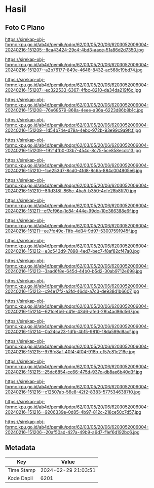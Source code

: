 # Hasil

## Foto C Plano

https://sirekap-obj-formc.kpu.go.id/ab4d/pemilu/pdpr/62/03/05/20/06/6203052006004-20240216-151205--8ca43424-29c4-4bd3-aace-51a86d2d7350.jpg

https://sirekap-obj-formc.kpu.go.id/ab4d/pemilu/pdpr/62/03/05/20/06/6203052006004-20240216-151207--a2b76177-849e-4648-8432-ac568c19bd74.jpg

https://sirekap-obj-formc.kpu.go.id/ab4d/pemilu/pdpr/62/03/05/20/06/6203052006004-20240216-151207--ec322533-6367-4fbc-8210-da34da219f6c.jpg

https://sirekap-obj-formc.kpu.go.id/ab4d/pemilu/pdpr/62/03/05/20/06/6203052006004-20240216-151208--76e68579-868a-4eee-a36a-6223d86b8b1c.jpg

https://sirekap-obj-formc.kpu.go.id/ab4d/pemilu/pdpr/62/03/05/20/06/6203052006004-20240216-151209--1d54b74e-d79a-4ebc-972b-93e99c9a9fcf.jpg

https://sirekap-obj-formc.kpu.go.id/ab4d/pemilu/pdpr/62/03/05/20/06/6203052006004-20240216-151209--19214fb0-03b7-454c-8c75-5ce858ecdc13.jpg

https://sirekap-obj-formc.kpu.go.id/ab4d/pemilu/pdpr/62/03/05/20/06/6203052006004-20240216-151210--1ce253d7-8cd0-4fd8-8c6a-884c004805e6.jpg

https://sirekap-obj-formc.kpu.go.id/ab4d/pemilu/pdpr/62/03/05/20/06/6203052006004-20240216-151210--8ffd3f8f-865c-4ba5-b350-4cfe28b8ff70.jpg

https://sirekap-obj-formc.kpu.go.id/ab4d/pemilu/pdpr/62/03/05/20/06/6203052006004-20240216-151211--cf7cf96e-1c84-444e-99dc-10c366388e6f.jpg

https://sirekap-obj-formc.kpu.go.id/ab4d/pemilu/pdpr/62/03/05/20/06/6203052006004-20240216-151211--ee7fd49c-11fb-4d34-9d97-53007591945f.jpg

https://sirekap-obj-formc.kpu.go.id/ab4d/pemilu/pdpr/62/03/05/20/06/6203052006004-20240216-151212--e3c543d9-7898-4ed7-bec7-f8af82cf47a0.jpg

https://sirekap-obj-formc.kpu.go.id/ab4d/pemilu/pdpr/62/03/05/20/06/6203052006004-20240216-151213--3aad6f8e-645d-44b0-b5d2-30ab9712e698.jpg

https://sirekap-obj-formc.kpu.go.id/ab4d/pemilu/pdpr/62/03/05/20/06/6203052006004-20240216-151213--c94e17f2-a3fd-46dd-a7c3-de938d1b6607.jpg

https://sirekap-obj-formc.kpu.go.id/ab4d/pemilu/pdpr/62/03/05/20/06/6203052006004-20240216-151214--621cefb6-c41e-43d6-afed-28b4ad86d567.jpg

https://sirekap-obj-formc.kpu.go.id/ab4d/pemilu/pdpr/62/03/05/20/06/6203052006004-20240216-151214--0a24ca23-1dfb-4bf5-9810-18da599d8acf.jpg

https://sirekap-obj-formc.kpu.go.id/ab4d/pemilu/pdpr/62/03/05/20/06/6203052006004-20240216-151215--978fc8af-40f4-4f04-918b-cf57c81c218e.jpg

https://sirekap-obj-formc.kpu.go.id/ab4d/pemilu/pdpr/62/03/05/20/06/6203052006004-20240216-151215--25dc6854-cc66-475d-937c-db8ae6b40d3f.jpg

https://sirekap-obj-formc.kpu.go.id/ab4d/pemilu/pdpr/62/03/05/20/06/6203052006004-20240216-151216--c12507ab-56e8-42f2-8383-5775346387f0.jpg

https://sirekap-obj-formc.kpu.go.id/ab4d/pemilu/pdpr/62/03/05/20/06/6203052006004-20240216-151216--9206339e-0d85-4b97-812c-218ce50c7d57.jpg

https://sirekap-obj-formc.kpu.go.id/ab4d/pemilu/pdpr/62/03/05/20/06/6203052006004-20240216-151206--20af50ad-427a-49b9-a6d7-f1ef6d192bc6.jpg


## Metadata

| Key        | Value               |
| ---------- | ------------------- |
| Time Stamp | 2024-02-29 21:03:51 |
| Kode Dapil | 6201                |



